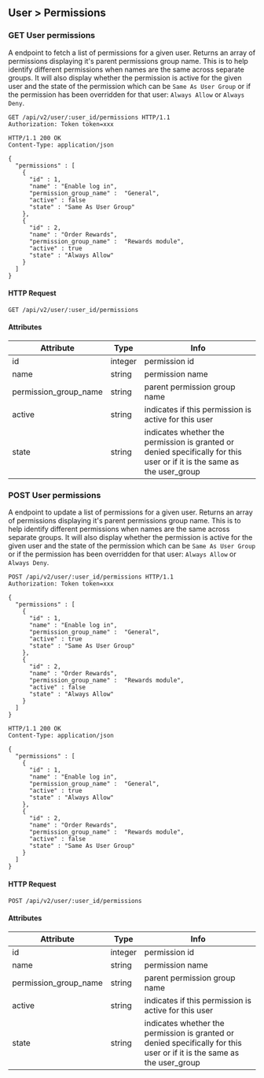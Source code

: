 ## User > Permissions

### GET User permissions

A endpoint to fetch a list of permissions for a given user. Returns an array of permissions displaying it's parent
permissions group name. This is to help identify different permissions when names are the same across separate groups.
It will also display whether the permission is active for the given user and the state of the permission which can
be `Same As User Group` or if the permission has been overridden for that user: `Always Allow` or `Always Deny`.

``` http
GET /api/v2/user/:user_id/permissions HTTP/1.1
Authorization: Token token=xxx
```

``` http
HTTP/1.1 200 OK
Content-Type: application/json

{
  "permissions" : [
    {
      "id" : 1,
      "name" : "Enable log in",
      "permission_group_name" :  "General",
      "active" : false
      "state" : "Same As User Group"
    },
    {
      "id" : 2,
      "name" : "Order Rewards",
      "permission_group_name" :  "Rewards module",
      "active" : true
      "state" : "Always Allow"
    }
  ]
}
```

#### HTTP Request

`GET /api/v2/user/:user_id/permissions`

#### Attributes

Attribute | Type | Info
--------- | ---- | ----
id | integer | permission id
name | string | permission name
permission\_group\_name | string | parent permission group name
active | string | indicates if this permission is active for this user
state | string | indicates whether the permission is granted or denied specifically for this user or if it is the same as the user_group


### POST User permissions

A endpoint to update a list of permissions for a given user. Returns an array of permissions displaying it's parent
permissions group name. This is to help identify different permissions when names are the same across separate groups.
It will also display whether the permission is active for the given user and the state of the permission which can
be `Same As User Group` or if the permission has been overridden for that user: `Always Allow` or `Always Deny`.

``` http
POST /api/v2/user/:user_id/permissions HTTP/1.1
Authorization: Token token=xxx

{
  "permissions" : [
    {
      "id" : 1,
      "name" : "Enable log in",
      "permission_group_name" :  "General",
      "active" : true
      "state" : "Same As User Group"
    },
    {
      "id" : 2,
      "name" : "Order Rewards",
      "permission_group_name" :  "Rewards module",
      "active" : false
      "state" : "Always Allow"
    }
  ]
}
```

``` http
HTTP/1.1 200 OK
Content-Type: application/json

{
  "permissions" : [
    {
      "id" : 1,
      "name" : "Enable log in",
      "permission_group_name" :  "General",
      "active" : true
      "state" : "Always Allow"
    },
    {
      "id" : 2,
      "name" : "Order Rewards",
      "permission_group_name" :  "Rewards module",
      "active" : false
      "state" : "Same As User Group"
    }
  ]
}
```

#### HTTP Request

`POST /api/v2/user/:user_id/permissions`

#### Attributes

Attribute | Type | Info
--------- | ---- | ----
id | integer | permission id
name | string | permission name
permission\_group\_name | string | parent permission group name
active | string | indicates if this permission is active for this user
state | string | indicates whether the permission is granted or denied specifically for this user or if it is the same as the user_group
